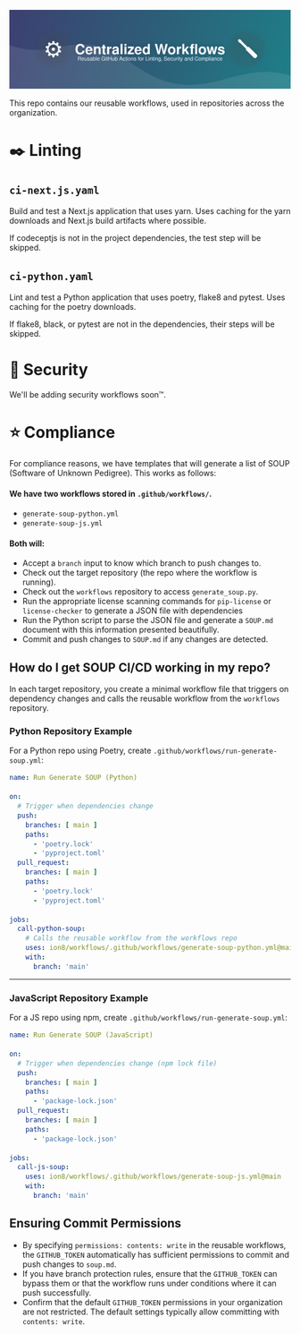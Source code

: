 ![Workflows Banner](./header.svg)

This repo contains our reusable workflows, used in repositories across the organization.

# ✒️ Linting
## `ci-next.js.yaml`
Build and test a Next.js application that uses yarn. Uses caching for the yarn downloads and Next.js build artifacts where possible.

If codeceptjs is not in the project dependencies, the test step will be skipped.

## `ci-python.yaml`
Lint and test a Python application that uses poetry, flake8 and pytest. Uses caching for the poetry downloads.

If flake8, black, or pytest are not in the dependencies, their steps will be skipped.

# 🔐 Security
We'll be adding security workflows soon™️.

# ⭐ Compliance
For compliance reasons, we have templates that will generate a list of SOUP (Software of Unknown Pedigree). This works as follows:

#### We have two workflows stored in `.github/workflows/`.
- `generate-soup-python.yml`
- `generate-soup-js.yml`


#### Both will:
- Accept a `branch` input to know which branch to push changes to.
- Check out the target repository (the repo where the workflow is running).
- Check out the `workflows` repository to access `generate_soup.py`.
- Run the appropriate license scanning commands for `pip-license` or `license-checker` to generate a JSON file with dependencies
- Run the Python script to parse the JSON file and generate a `SOUP.md` document with this information presented beautifully.
- Commit and push changes to `SOUP.md` if any changes are detected.

## How do I get SOUP CI/CD working in my repo?

In each target repository, you create a minimal workflow file that triggers on dependency changes and calls the reusable workflow from the `workflows` repository.

### Python Repository Example

For a Python repo using Poetry, create `.github/workflows/run-generate-soup.yml`:

```yaml
name: Run Generate SOUP (Python)

on:
  # Trigger when dependencies change
  push:
    branches: [ main ]
    paths:
      - 'poetry.lock'
      - 'pyproject.toml'
  pull_request:
    branches: [ main ]
    paths:
      - 'poetry.lock'
      - 'pyproject.toml'

jobs:
  call-python-soup:
    # Calls the reusable workflow from the workflows repo
    uses: ion8/workflows/.github/workflows/generate-soup-python.yml@main
    with:
      branch: 'main'

```
_______


### JavaScript Repository Example

For a JS repo using npm, create `.github/workflows/run-generate-soup.yml`:

```yaml
name: Run Generate SOUP (JavaScript)

on:
  # Trigger when dependencies change (npm lock file)
  push:
    branches: [ main ]
    paths:
      - 'package-lock.json'
  pull_request:
    branches: [ main ]
    paths:
      - 'package-lock.json'

jobs:
  call-js-soup:
    uses: ion8/workflows/.github/workflows/generate-soup-js.yml@main
    with:
      branch: 'main'

```
## Ensuring Commit Permissions

- By specifying `permissions: contents: write` in the reusable workflows, the `GITHUB_TOKEN` automatically has sufficient permissions to commit and push changes to `soup.md`.
- If you have branch protection rules, ensure that the `GITHUB_TOKEN` can bypass them or that the workflow runs under conditions where it can push successfully.
- Confirm that the default `GITHUB_TOKEN` permissions in your organization are not restricted. The default settings typically allow committing with `contents: write`.